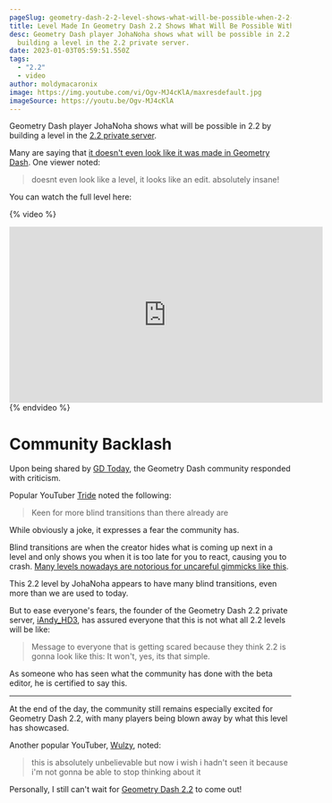 ```yaml
---
pageSlug: geometry-dash-2-2-level-shows-what-will-be-possible-when-2-2-releases
title: Level Made In Geometry Dash 2.2 Shows What Will Be Possible With The Update
desc: Geometry Dash player JohaNoha shows what will be possible in 2.2 by
  building a level in the 2.2 private server.
date: 2023-01-03T05:59:51.550Z
tags:
  - "2.2"
  - video
author: moldymacaronix
image: https://img.youtube.com/vi/Ogv-MJ4cKlA/maxresdefault.jpg
imageSource: https://youtu.be/Ogv-MJ4cKlA
---
```

Geometry Dash player JohaNoha shows what will be possible in 2.2 by building a level in the [2.2 private server](/posts/geometry-dash-2-2-private-server-download-install/).

Many are saying that [it doesn't even look like it was made in Geometry Dash](https://youtu.be/Ogv-MJ4cKlA). One viewer noted:

> doesnt even look like a level, it looks like an edit. absolutely insane!

You can watch the full level here:

{% video %}
<iframe width="560" height="315" src="https://www.youtube.com/embed/Ogv-MJ4cKlA" title="YouTube video player" frameborder="0" allow="accelerometer; autoplay; clipboard-write; encrypted-media; gyroscope; picture-in-picture" allowfullscreen></iframe>
{% endvideo %}

# Community Backlash

Upon being shared by [GD Today](https://twitter.com/today_gd/status/1545084552686731264), the Geometry Dash community responded with criticism.

Popular YouTuber [Tride](https://twitter.com/TriDeapthBear/status/1545132564956041221) noted the following:

> Keen for more blind transitions than there already are

While obviously a joke, it expresses a fear the community has.

Blind transitions are when the creator hides what is coming up next in a level and only shows you when it is too late for you to react, causing you to crash. [Many levels nowadays are notorious for uncareful gimmicks like this](/posts/why-do-rated-levels-look-the-same/).

This 2.2 level by JohaNoha appears to have many blind transitions, even more than we are used to today.

But to ease everyone's fears, the founder of the Geometry Dash 2.2 private server, [iAndy_HD3](https://twitter.com/iAndy_HD3/status/1545086912746119172), has assured everyone that this is not what all 2.2 levels will be like:

> Message to everyone that is getting scared because they think 2.2 is gonna look like this: It won't, yes, its that simple.

As someone who has seen what the community has done with the beta editor, he is certified to say this.

---

At the end of the day, the community still remains especially excited for Geometry Dash 2.2, with many players being blown away by what this level has showcased.

Another popular YouTuber, [Wulzy](https://twitter.com/1wulz/status/1545138033225338880), noted:

> this is absolutely unbelievable but now i wish i hadn't seen it because i'm not gonna be able to stop thinking about it

Personally, I still can't wait for [Geometry Dash 2.2](/categories/2.2/) to come out!